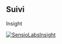 ## Suivi

Insight 

[![SensioLabsInsight](https://insight.sensiolabs.com/projects/1bbe11bc-ecd9-4973-bb81-2cb7bea15169/big.png)](https://insight.sensiolabs.com/projects/1bbe11bc-ecd9-4973-bb81-2cb7bea15169)